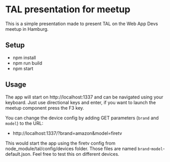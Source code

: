 # TAL presentation for meetup

This is a simple presentation made to present TAL on the Web App Devs meetup in Hamburg.

## Setup

* npm install
* npm run build
* npm start

## Usage

The app will start on http://localhost:1337 and can be navigated using your keyboard. Just use directional keys and enter, if you want to launch the meetup component press the F3 key.

You can change the device config by adding GET parameters (`brand` and `model`) to the URL:

* http://localhost:1337/?brand=amazon&model=firetv

This would start the app using the firetv config from node_module/tal/config/devices folder. Those files are named `brand`-`model`-default.json. Feel free to test this on different devices.
